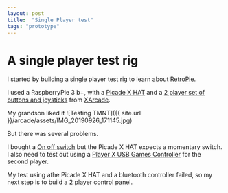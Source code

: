 ```yaml
---
layout: post
title:  "Single Player test"
tags: "prototype"
---
```


# A single player test rig

I started by building a single player test rig to learn about [RetroPie](retropie.or.ok).

I used a RaspberryPie 3 b+, with a 
[Picade X HAT](https://www.adafruit.com/product/3402) and a 
[2 player set of buttons and joysticks](https://shop.xgaming.com/collections/arcade-parts/products/arcade-bundle-2-joysticks-20-buttons)
from [XArcade](https://shop.xgaming.com/).

My grandson liked it ![Testing TMNT]({{ site.url }}/arcade/assets/IMG_20190926_171145.jpg)

But there was several problems.

I bought a [On off switch](https://www.adafruit.com/product/482) but the Picade X HAT expects a momentary switch.
I also need to test out using a [Player X USB Games Controller](https://shop.pimoroni.com/products/player-x-usb-games-controller-pcb) for the second player.

My test using athe Picade X HAT and a bluetooth controller failed, so my next step is to build a 2 player control panel.

